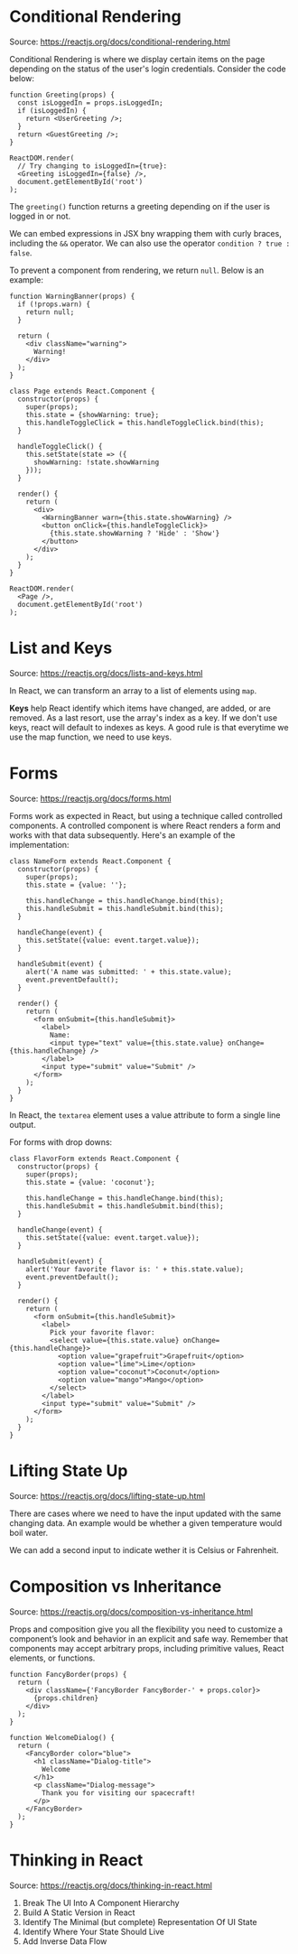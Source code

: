 # Conditional Rendering

Source: https://reactjs.org/docs/conditional-rendering.html

Conditional Rendering is where we display certain items on the page depending on the status of the user's login credentials. Consider the code below:

```
function Greeting(props) {
  const isLoggedIn = props.isLoggedIn;
  if (isLoggedIn) {
    return <UserGreeting />;
  }
  return <GuestGreeting />;
}

ReactDOM.render(
  // Try changing to isLoggedIn={true}:
  <Greeting isLoggedIn={false} />,
  document.getElementById('root')
);
```
The `greeting()` function returns a greeting depending on if the user is logged in or not.

We can embed expressions in JSX bny wrapping them with curly braces, including the `&&` operator. We can also use the operator `condition ? true : false`.

To prevent a component from rendering, we return `null`. Below is an example:

```
function WarningBanner(props) {
  if (!props.warn) {
    return null;
  }

  return (
    <div className="warning">
      Warning!
    </div>
  );
}

class Page extends React.Component {
  constructor(props) {
    super(props);
    this.state = {showWarning: true};
    this.handleToggleClick = this.handleToggleClick.bind(this);
  }

  handleToggleClick() {
    this.setState(state => ({
      showWarning: !state.showWarning
    }));
  }

  render() {
    return (
      <div>
        <WarningBanner warn={this.state.showWarning} />
        <button onClick={this.handleToggleClick}>
          {this.state.showWarning ? 'Hide' : 'Show'}
        </button>
      </div>
    );
  }
}

ReactDOM.render(
  <Page />,
  document.getElementById('root')
);
```

# List and Keys

Source: https://reactjs.org/docs/lists-and-keys.html

In React, we can transform an array to a list of elements using `map`.

**Keys** help React identify which items have changed, are added, or are removed. As a last resort, use the array's index as a key. If we don't use keys, react will default to indexes as keys. A good rule is that everytime we use the map function, we need to use keys. 

# Forms

Source: https://reactjs.org/docs/forms.html

Forms work as expected in React, but using a technique called controlled components. A controlled component is where React renders a form and works with that data subsequently. Here's an example of the implementation:

```
class NameForm extends React.Component {
  constructor(props) {
    super(props);
    this.state = {value: ''};

    this.handleChange = this.handleChange.bind(this);
    this.handleSubmit = this.handleSubmit.bind(this);
  }

  handleChange(event) {
    this.setState({value: event.target.value});
  }

  handleSubmit(event) {
    alert('A name was submitted: ' + this.state.value);
    event.preventDefault();
  }

  render() {
    return (
      <form onSubmit={this.handleSubmit}>
        <label>
          Name:
          <input type="text" value={this.state.value} onChange={this.handleChange} />
        </label>
        <input type="submit" value="Submit" />
      </form>
    );
  }
}
```

In React, the `textarea` element uses a value attribute to form a single line output.

For forms with drop downs:

```
class FlavorForm extends React.Component {
  constructor(props) {
    super(props);
    this.state = {value: 'coconut'};

    this.handleChange = this.handleChange.bind(this);
    this.handleSubmit = this.handleSubmit.bind(this);
  }

  handleChange(event) {
    this.setState({value: event.target.value});
  }

  handleSubmit(event) {
    alert('Your favorite flavor is: ' + this.state.value);
    event.preventDefault();
  }

  render() {
    return (
      <form onSubmit={this.handleSubmit}>
        <label>
          Pick your favorite flavor:
          <select value={this.state.value} onChange={this.handleChange}>
            <option value="grapefruit">Grapefruit</option>
            <option value="lime">Lime</option>
            <option value="coconut">Coconut</option>
            <option value="mango">Mango</option>
          </select>
        </label>
        <input type="submit" value="Submit" />
      </form>
    );
  }
}
```

# Lifting State Up 

Source: https://reactjs.org/docs/lifting-state-up.html

There are cases where we need to have the input updated with the same changing data. An example would be whether a given temperature would boil water. 

We can add a second input to indicate wether it is Celsius or Fahrenheit. 

# Composition vs Inheritance

Source: https://reactjs.org/docs/composition-vs-inheritance.html

Props and composition give you all the flexibility you need to customize a component’s look and behavior in an explicit and safe way. Remember that components may accept arbitrary props, including primitive values, React elements, or functions.

```
function FancyBorder(props) {
  return (
    <div className={'FancyBorder FancyBorder-' + props.color}>
      {props.children}
    </div>
  );
}

function WelcomeDialog() {
  return (
    <FancyBorder color="blue">
      <h1 className="Dialog-title">
        Welcome
      </h1>
      <p className="Dialog-message">
        Thank you for visiting our spacecraft!
      </p>
    </FancyBorder>
  );
}
```

# Thinking in React

Source: https://reactjs.org/docs/thinking-in-react.html

1. Break The UI Into A Component Hierarchy
2. Build A Static Version in React
3. Identify The Minimal (but complete) Representation Of UI State
4. Identify Where Your State Should Live
5. Add Inverse Data Flow


